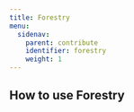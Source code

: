 ```yaml
---
title: Forestry
menu:
  sidenav:
    parent: contribute
    identifier: forestry
    weight: 1
---
```


## How to use Forestry